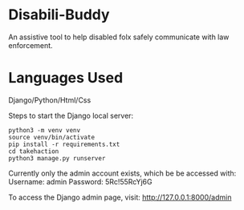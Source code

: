 # Disabili-Buddy
An assistive tool to help disabled folx safely communicate with law enforcement.

# Languages Used
Django/Python/Html/Css

Steps to start the Django local server:
```
python3 -m venv venv
source venv/bin/activate
pip install -r requirements.txt
cd takehaction
python3 manage.py runserver
```

Currently only the admin account exists, which be be accessed with:
Username: admin
Password: 5Rc!55RcYj6G

To access the Django admin page, visit:
http://127.0.0.1:8000/admin
